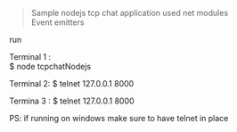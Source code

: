 > Sample nodejs tcp chat application
> used net modules       
> Event emitters 


run 

Terminal 1 :  
$ node tcpchatNodejs

Terminal 2: 
$ telnet 127.0.0.1 8000


Termina 3 :
$ telnet 127.0.0.1 8000


PS: if running on windows make sure to have telnet in place
